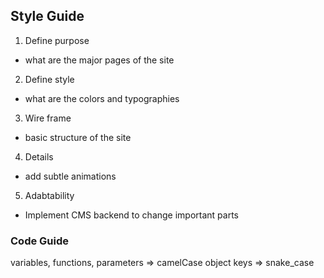 ## Style Guide



1. Define purpose
- what are the major pages of the site

2. Define style
- what are the colors and typographies

3. Wire frame
- basic structure of the site

4. Details
- add subtle animations 

5. Adabtability
- Implement CMS backend to change important parts



### Code Guide
variables, functions, parameters => camelCase
object keys => snake_case